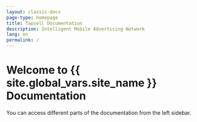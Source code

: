```yaml
---
layout: classic-docs
page-type: homepage
title: Tapsell Documentation
description: Intelligent Mobile Advertising Network
lang: en
permalink: /
---
```


<h1>Welcome to {{ site.global_vars.site_name }} Documentation</h1>
You can access different parts of the documentation from the left sidebar.